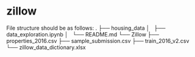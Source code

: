# zillow



File structure should be as follows:
.
├── housing_data
│   ├── data_exploration.ipynb
│   └── README.md
└── Zillow
    ├── properties_2016.csv
    ├── sample_submission.csv
    ├── train_2016_v2.csv
    └── zillow_data_dictionary.xlsx
